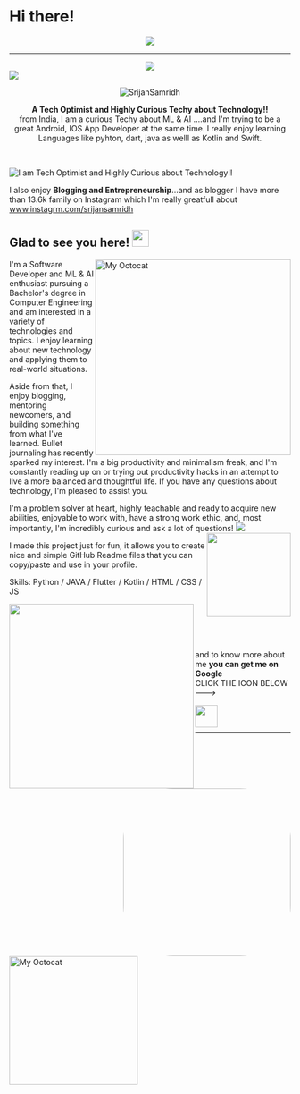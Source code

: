 # Hi there!
<p align="center">
<img src="https://readme-typing-svg.herokuapp.com?font=Roboto&color=%2318FF16&size=26&lines=Welcome+to+my+GitHub+profile%2C;+I'm+Srijan+Samridh+a++passionate;++and+curious++coder!"></a>
</p>
<hr>
<div align="center">
<img src="https://readme-typing-svg.herokuapp.com?font=Roboto&color=%23FFFFFF&size=36&center=true&vCenter=true&width=350&height=54&lines=Srijan+Samridh+Here!"></a>
</div>
<img src="https://user-images.githubusercontent.com/73097560/115834477-dbab4500-a447-11eb-908a-139a6edaec5c.gif">

<p align="center"> <img src="https://komarev.com/ghpvc/?username=SrijanSamridh&label=Profile%20views&color=0e75b6&style=flat" alt="SrijanSamridh" /> </p>

<p align="center"><strong>A Tech Optimist and Highly Curious Techy about Technology!!</strong><br>
from India, I am a curious Techy about ML & AI ....and I'm trying to be a great Android, IOS App Developer at the same time. I really enjoy learning Languages like pyhton, dart, java as welll as Kotlin and Swift.</p>
<br>

![I am Tech Optimist and Highly Curious about Technology!!](https://doit.software/wp-content/uploads/2021/08/flutter-app-development-cover.png)



I also enjoy <strong>Blogging and Entrepreneurship</strong>...and as blogger I have more than 13.6k family on Instagram which I'm really greatfull about www.instagrm.com/srijansamridh 

## Glad to see you here! <img src="https://raw.githubusercontent.com/syedareehaquasar/syedareehaquasar/master/gifs/Hi.gif" width="30px">

<img align="right" height="350" alt="My Octocat" src="https://user-images.githubusercontent.com/55637484/138565818-67728dce-a634-41e5-bf1f-1f1f7fa28b07.png" />
<p>
I'm a Software Developer and ML & AI enthusiast pursuing a Bachelor's degree in Computer Engineering and am interested in a variety of technologies and topics. I enjoy learning about new technology and applying them to real-world situations.
</p>
<p>
Aside from that, I enjoy blogging, mentoring newcomers, and building something from what I've learned. Bullet journaling has recently sparked my interest. I'm a big productivity and minimalism freak, and I'm constantly reading up on or trying out productivity hacks in an attempt to live a more balanced and thoughtful life. If you have any questions about technology, I'm pleased to assist you.
</p>
I'm a problem solver at heart, highly teachable and ready to acquire new abilities, enjoyable to work with, have a strong work ethic, and, most importantly, I'm incredibly curious and ask a lot of questions! 
 
<img src="https://github-readme-stats.vercel.app/api?username=SrijanSamridh&show_icons=true&theme=highcontras">

<img align="right" height="150" src="https://github-readme-stats.vercel.app/api/top-langs/?username=SrijanSamridh&layout=compact">


 
I made this project just for fun, it allows you to create nice and simple GitHub Readme files that you can copy/paste and use in your profile.

Skills: Python / JAVA / Flutter / Kotlin / HTML / CSS / JS
 
<img align="left" height="330" src="https://ascuretech.com/images/android-app-development-top.png">
 
<br>
<br>
<br>
<br>
<div align="right">
    <p align="left">and to know more about me <b>you can get me on Google</b><br>
    CLICK THE ICON BELOW ---></p>
    <a href="https://www.google.com/search?q=srijan+samridh&oq=Srijan&aqs=chrome.1.69i57j35i39l2j46i175i199i512l3j0i512j0i67i131i433j46i175i199i512j0i512.2006j0j15&sourceid=chrome&ie=UTF-8">
    <img align="left" height="40" src="https://upload.wikimedia.org/wikipedia/commons/thumb/5/53/Google_%22G%22_Logo.svg/800px-Google_%22G%22_Logo.svg.png" alt="">
    </a>
</div>
<br>
<br>
<hr>
<img style="border-radius:30%" align="right" height="300" src="https://www.hackingwithswift.com/uploads/swift-evolution-4.jpg" alt="">
<img align="left" height="230" alt="My Octocat" src="https://ouch-cdn2.icons8.com/_2uDJ10-ae2PpZyzobx2YJpqI5v-4c7IOzqWa9paqMQ/rs:fit:1368:912/czM6Ly9pY29uczgu/b3VjaC1wcm9kLmFz/c2V0cy9zdmcvMzAx/L2Y1ZWI5ZGEwLTM3/ZWMtNDUxYy1iODNl/LTVjMzc1NGU5NjQx/NC5zdmc.png" />



